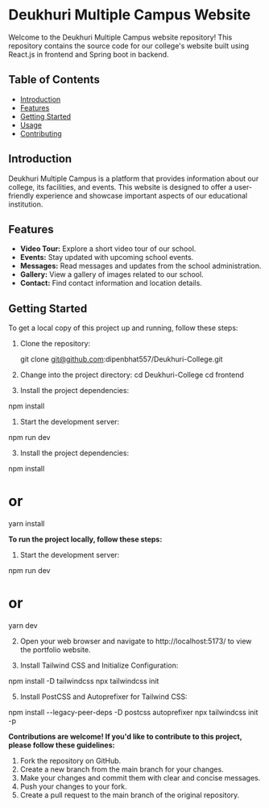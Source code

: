 # Deukhuri Multiple Campus Website

Welcome to the Deukhuri Multiple Campus website repository! This repository contains the source code for our college's website built using React.js in frontend and Spring boot in backend.

## Table of Contents

- [Introduction](#introduction)
- [Features](#features)
- [Getting Started](#getting-started)
- [Usage](#usage)
- [Contributing](#contributing)

## Introduction

Deukhuri Multiple Campus is a platform that provides information about our college, its facilities, and events. This website is designed to offer a user-friendly experience and showcase important aspects of our educational institution.

## Features

- **Video Tour:** Explore a short video tour of our school.
- **Events:** Stay updated with upcoming school events.
- **Messages:** Read messages and updates from the school administration.
- **Gallery:** View a gallery of images related to our school.
- **Contact:** Find contact information and location details.

## Getting Started

To get a local copy of this project up and running, follow these steps:

1. Clone the repository:

   git clone git@github.com:dipenbhat557/Deukhuri-College.git

2. Change into the project directory:
   cd Deukhuri-College
   cd frontend

3. Install the project dependencies:

npm install

1. Start the development server:

npm run dev

3. Install the project dependencies:

npm install

# or

yarn install

<!-- Usage -->

**To run the project locally, follow these steps:**

1. Start the development server:

npm run dev

# or

yarn dev

2. Open your web browser and navigate to http://localhost:5173/ to view the portfolio website.

3. Install Tailwind CSS and Initialize Configuration:

npm install -D tailwindcss
npx tailwindcss init

<!-- These commands install Tailwind CSS as a development dependency and initialize its configuration. -->

5. Install PostCSS and Autoprefixer for Tailwind CSS:

npm install --legacy-peer-deps -D postcss autoprefixer
npx tailwindcss init -p

<!-- Contributing -->

**Contributions are welcome! If you'd like to contribute to this project, please follow these guidelines:**

1. Fork the repository on GitHub.
2. Create a new branch from the main branch for your changes.
3. Make your changes and commit them with clear and concise messages.
4. Push your changes to your fork.
5. Create a pull request to the main branch of the original repository.
